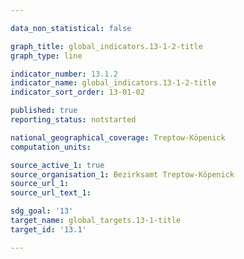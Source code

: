 ```yaml
---

data_non_statistical: false

graph_title: global_indicators.13-1-2-title
graph_type: line

indicator_number: 13.1.2
indicator_name: global_indicators.13-1-2-title
indicator_sort_order: 13-01-02

published: true
reporting_status: notstarted

national_geographical_coverage: Treptow-Köpenick
computation_units: 

source_active_1: true
source_organisation_1: Bezirksamt Treptow-Köpenick
source_url_1: 
source_url_text_1: 

sdg_goal: '13'
target_name: global_targets.13-1-title
target_id: '13.1'

---
```

